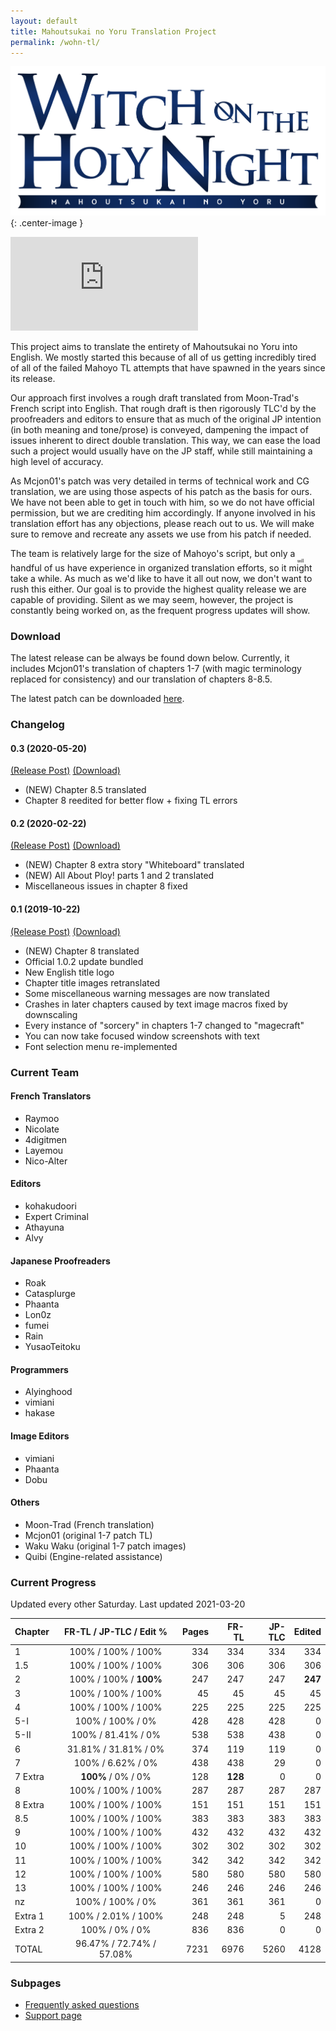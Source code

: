 ```yaml
---
layout: default
title: Mahoutsukai no Yoru Translation Project
permalink: /wohn-tl/
---
```


![mahoyo english logo](../resources/Main_Title_B.svg){: .center-image }

<div class="youtube-video-embed-wrapper"><iframe class="youtube-video-embed-content" src="https://www.youtube.com/embed/cvXA6mh9Y5I" frameborder="0" allowfullscreen></iframe></div>

This project aims to translate the entirety of Mahoutsukai no Yoru into English. We mostly started this because of all of us getting incredibly tired of all of the failed Mahoyo TL attempts that have spawned in the years since its release.

Our approach first involves a rough draft translated from Moon-Trad's French script into English. That rough draft is then rigorously TLC'd by the proofreaders and editors to ensure that as much of the original JP intention (in both meaning and tone/prose) is conveyed, dampening the impact of issues inherent to direct double translation. This way, we can ease the load such a project would usually have on the JP staff, while still maintaining a high level of accuracy. 

As Mcjon01's patch was very detailed in terms of technical work and CG translation, we are using those aspects of his patch as the basis for ours. We have not been able to get in touch with him, so we do not have official permission, but we are crediting him accordingly. If anyone involved in his translation effort has any objections, please reach out to us. We will make sure to remove and recreate any assets we use from his patch if needed.

The team is relatively large for the size of Mahoyo's script, but only a handful of us have experience in organized translation efforts, so it <ruby>might<rp>(</rp><rt>will</rt><rp>)</rp></ruby> take a while. As much as we'd like to have it all out now, we don't want to rush this either. Our goal is to provide the highest quality release we are capable of providing. Silent as we may seem, however, the project is constantly being worked on, as the frequent progress updates will show.

### Download
The latest release can be always be found down below. Currently, it includes Mcjon01's translation of chapters 1-7 (with magic terminology replaced for consistency) and our translation of chapters 8-8.5.

The latest patch can be downloaded [here](https://github.com/Hollow-Moon/mahoyo-english/releases/download/v0.3/MahoyoEnPatchCh1-8_v3.zip).

### Changelog
#### 0.3 (2020-05-20)
[\(Release Post\)](https://forums.nrvnqsr.com/showthread.php/8586/page7?p=3064717#post3064717) [\(Download\)](https://github.com/Hollow-Moon/mahoyo-english/releases/download/v0.3/MahoyoEnPatchCh1-8_v3.zip)  
* (NEW) Chapter 8.5 translated
* Chapter 8 reedited for better flow + fixing TL errors

#### 0.2 (2020-02-22)
[\(Release Post\)](https://forums.nrvnqsr.com/showthread.php/8586/page5?p=3045386#post3045386) [\(Download\)](https://github.com/Hollow-Moon/mahoyo-english/releases/download/v0.2/MahoyoEnPatchCh1-8_v2.zip)  
* (NEW) Chapter 8 extra story "Whiteboard" translated
* (NEW) All About Ploy! parts 1 and 2 translated
* Miscellaneous issues in chapter 8 fixed

#### 0.1 (2019-10-22)
[\(Release Post\)](https://forums.nrvnqsr.com/showthread.php/8586/page2?p=3021055#post3021055) [\(Download\)](https://github.com/Hollow-Moon/mahoyo-english/releases/download/v0.1/MahoyoEnPatchCh1-8.zip)  
* (NEW) Chapter 8 translated
* Official 1.0.2 update bundled
* New English title logo
* Chapter title images retranslated
* Some miscellaneous warning messages are now translated
* Crashes in later chapters caused by text image macros fixed by downscaling
* Every instance of "sorcery" in chapters 1-7 changed to "magecraft"
* You can now take focused window screenshots with text
* Font selection menu re-implemented

### Current Team

#### French Translators
* Raymoo
* Nicolate
* 4digitmen
* Layemou
* Nico-Alter

#### Editors
* kohakudoori
* Expert Criminal
* Athayuna
* Alvy  

#### Japanese Proofreaders
* Roak
* Catasplurge
* Phaanta
* Lon0z
* fumei
* Rain
* YusaoTeitoku  

#### Programmers
* Alyinghood
* vimiani
* hakase

#### Image Editors
* vimiani
* Phaanta
* Dobu

#### Others
* Moon-Trad (French translation)
* Mcjon01 (original 1-7 patch TL)
* Waku Waku (original 1-7 patch images)
* Quibi (Engine-related assistance)

### Current Progress
Updated every other Saturday. Last updated 2021-03-20

| Chapter  | FR-TL / JP-TLC / Edit %  | Pages   | FR-TL  | JP-TLC | Edited |
| -------- |:------------------------:| -------:| ------:| ------:| ------:|
| 1        | 100% / 100% / 100%       | 334     | 334    | 334    | 334    |
| 1.5      | 100% / 100% / 100%       | 306     | 306    | 306    | 306    |
| 2        | 100% / 100% / **100%**       | 247     | 247    | 247    | **247**    |
| 3        | 100% / 100% / 100%       | 45      | 45     | 45     | 45     |
| 4        | 100% / 100% / 100%       | 225     | 225    | 225    | 225    |
| 5-I      | 100% / 100% / 0%         | 428     | 428    | 428    | 0      |
| 5-II     | 100% / 81.41% / 0%       | 538     | 538    | 438    | 0      |
| 6        | 31.81% / 31.81% / 0%     | 374     | 119    | 119    | 0      |
| 7        | 100% / 6.62% / 0%        | 438     | 438    | 29     | 0      |
| 7 Extra  | **100%** / 0% / 0%         | 128     | **128**     | 0      | 0      |
| 8        | 100% / 100% / 100%       | 287     | 287    | 287    | 287    |
| 8 Extra  | 100% / 100% / 100%       | 151     | 151    | 151    | 151    |
| 8.5      | 100% / 100% / 100%       | 383     | 383    | 383    | 383    |
| 9        | 100% / 100% / 100%       | 432     | 432    | 432    | 432    |
| 10       | 100% / 100% / 100%       | 302     | 302    | 302    | 302    |
| 11       | 100% / 100% / 100%       | 342     | 342    | 342    | 342    |
| 12       | 100% / 100% / 100%       | 580     | 580    | 580    | 580    |
| 13       | 100% / 100% / 100%       | 246     | 246    | 246    | 246    |
| nz       | 100% / 100% / 0%         | 361     | 361    | 361    | 0      |
| Extra 1  | 100% / 2.01% / 100%      | 248     | 248    | 5      | 248    |
| Extra 2  | 100% / 0% / 0%           | 836     | 836    | 0      | 0      | 
| TOTAL    | 96.47% / 72.74% / 57.08% | 7231    | 6976   | 5260   | 4128   |

### Subpages
* [Frequently asked questions](faq/)  
* [Support page](support/)  

